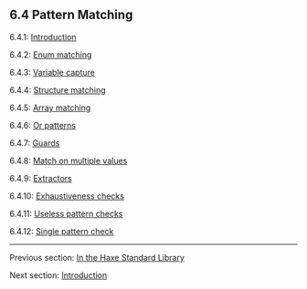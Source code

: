## 6.4 Pattern Matching

6.4.1: [Introduction](lf-pattern-matching-introduction.md)

6.4.2: [Enum matching](lf-pattern-matching-enums.md)

6.4.3: [Variable capture](lf-pattern-matching-variable-capture.md)

6.4.4: [Structure matching](lf-pattern-matching-structure.md)

6.4.5: [Array matching](lf-pattern-matching-array.md)

6.4.6: [Or patterns](lf-pattern-matching-or.md)

6.4.7: [Guards](lf-pattern-matching-guards.md)

6.4.8: [Match on multiple values](lf-pattern-matching-tuples.md)

6.4.9: [Extractors](lf-pattern-matching-extractors.md)

6.4.10: [Exhaustiveness checks](lf-pattern-matching-exhaustiveness.md)

6.4.11: [Useless pattern checks](lf-pattern-matching-unused.md)

6.4.12: [Single pattern check](lf-pattern-matching-single.md)

---

Previous section: [In the Haxe Standard Library](lf-static-extension-in-std.md)

Next section: [Introduction](lf-pattern-matching-introduction.md)